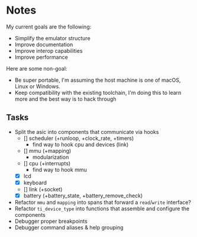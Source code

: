 # Notes

My current goals are the following:

- Simplify the emulator structure
- Improve documentation
- Improve interop capabilities
- Improve performance

Here are some non-goal:

- Be super portable, I'm assuming the host machine is one of macOS, Linux or Windows.
- Keep compatibility with the existing toolchain, I'm doing this to learn more and the best way is to hack through

## Tasks

- Split the asic into components that communicate via hooks
	- [] scheduler (+runloop, +clock_rate, +timers)
		- find way to hook cpu and devices (link)
	- [] mmu (+mapping)
		- modularization
	- [] cpu (+interrupts)
		- find way to hook mmu
	- [x] lcd
	- [x] keyboard
	- [] link (+socket)
	- [x] battery (+battery_state, +battery_remove_check)
- Refactor `mmu` and `mapping` into spans that forward a `read`/`write` interface?
- Refactor `ti_device_type` into functions that assemble and configure the components
- Debugger proper breakpoints
- Debugger command aliases & help grouping
